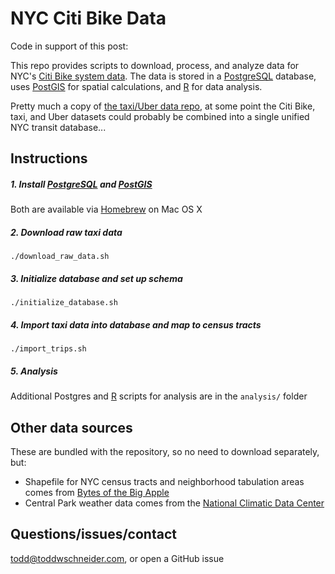 # NYC Citi Bike Data

Code in support of this post: []()

This repo provides scripts to download, process, and analyze data for NYC's [Citi Bike system data](https://www.citibikenyc.com/system-data). The data is stored in a [PostgreSQL](http://www.postgresql.org/) database, uses [PostGIS](http://postgis.net/) for spatial calculations, and [R](https://www.r-project.org/) for data analysis.

Pretty much a copy of [the taxi/Uber data repo](https://github.com/toddwschneider/nyc-taxi-data), at some point the Citi Bike, taxi, and Uber datasets could probably be combined into a single unified NYC transit database...

## Instructions

##### 1. Install [PostgreSQL](http://www.postgresql.org/download/) and [PostGIS](http://postgis.net/install)

Both are available via [Homebrew](http://brew.sh/) on Mac OS X

##### 2. Download raw taxi data

`./download_raw_data.sh`

##### 3. Initialize database and set up schema

`./initialize_database.sh`

##### 4. Import taxi data into database and map to census tracts

`./import_trips.sh`

##### 5. Analysis

Additional Postgres and [R](https://www.r-project.org/) scripts for analysis are in the <code>analysis/</code> folder

## Other data sources

These are bundled with the repository, so no need to download separately, but:

- Shapefile for NYC census tracts and neighborhood tabulation areas comes from [Bytes of the Big Apple](http://www.nyc.gov/html/dcp/html/bytes/districts_download_metadata.shtml)
- Central Park weather data comes from the [National Climatic Data Center](http://www.ncdc.noaa.gov/)

## Questions/issues/contact

todd@toddwschneider.com, or open a GitHub issue
